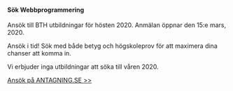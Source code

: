 #### Sök Webbprogrammering

Ansök till BTH utbildningar för hösten 2020. Anmälan öppnar den 15:e mars, 2020.

Ansök i tid! Sök med både betyg och högskoleprov för att maximera dina chanser att komma in.

Vi erbjuder inga utbildningar att söka till våren 2020.

[Ansök på ANTAGNING.SE >>](https://www.antagning.se/)
